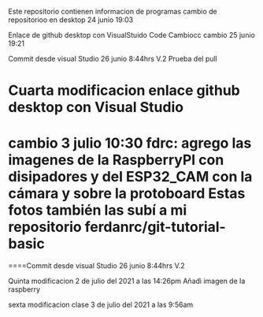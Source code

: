 
Este repositorio contienen informacion de programas
cambio de repositorioo en desktop 24 junio 19:03

Enlace de github desktop con VisualStuido Code
 Cambiocc
cambio 25 junio 19:21


Commit desde visual Studio 26 junio 8:44hrs V.2
Prueba del pull







Cuarta modificacion enlace github desktop con Visual Studio
=======
cambio 3 julio 10:30 fdrc: agrego las imagenes de la RaspberryPI con disipadores y del ESP32_CAM con la cámara y sobre la protoboard
Estas fotos también las subí a mi repositorio  ferdanrc/git-tutorial-basic 
===
====Commit desde visual Studio 26 junio 8:44hrs V.2

Quinta modificacion 2 de julio del 2021 a las 14:26pm 
Añadì imagen de la raspberry 

sexta modificacion clase 3 de julio del 2021 a las 9:56am












 

